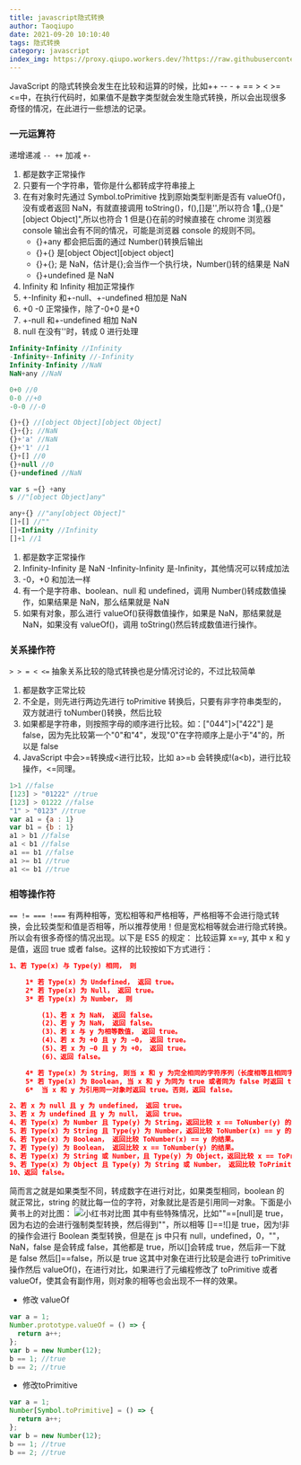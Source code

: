```yaml
---
title: javascript隐式转换
author: Taoqiupo
date: 2021-09-20 10:10:40
tags: 隐式转换
category: javascript
index_img: https://proxy.qiupo.workers.dev/?https://raw.githubusercontent.com/qiupo/myImages/master/img/202202211015601.png
---
```


JavaScript 的隐式转换会发生在比较和运算的时候，比如++ -- - + == > < >= <=中，在执行代码时，如果值不是数字类型就会发生隐式转换，所以会出现很多奇怪的情况，在此进行一些想法的记录。
### 一元运算符
递增递减
`-- ++`
加减
`+-`

1. 都是数字正常操作
2. 只要有一个字符串，管你是什么都转成字符串接上
3. 在有对象时先通过 Symbol.toPrimitive 找到原始类型判断是否有 valueOf()，没有或者返回 NaN，有就直接调用 toString()，f(),[]是'',所以符合 1⃣️,,{}是"[object Object]",所以也符合 1
但是{}在前的时候直接在 chrome 浏览器 console 输出会有不同的情况，可能是浏览器 console 的规则不同。
   + {}+any 都会把后面的通过 Number()转换后输出
   + {}+{} 是[object Object][object object]
   + {}+{}; 是 NaN，估计是{};会当作一个执行块，Number()转的结果是 NaN
   + {}+undefined 是 NaN
4. Infinity 和 Infinity 相加正常操作
5. +-Infinity 和+-null、+-undefined 相加是 NaN
6. +0 -0 正常操作，除了-0+0 是+0
7. +-null 和+-undefined 相加 NaN
8. null 在没有''时，转成 0 进行处理

```javascript
Infinity+Infinity //Infinity
-Infinity+-Infinity //-Infinity
Infinity-Infinity //NaN
NaN+any //NaN

0+0 //0
0-0 //+0
-0-0 //-0

{}+{} //[object Object][object Object]
{}+{}; //NaN
{}+'a' //NaN
{}+'1' //1
{}+[] //0
{}+null //0
{}+undefined //NaN

var s ={} +any
s //"[object Object]any"

any+{} //"any[object Object]"
[]+[] //""
[]+Infinity //Infinity
[]+1 //1
```


1. 都是数字正常操作
2. Infinity-Infinity 是 NaN -Infinity-Infinity 是-Infinity，其他情况可以转成加法
3. -0，+0 和加法一样
4. 有一个是字符串、boolean、null 和 undefined，调用 Number()转成数值操作，如果结果是 NaN，那么结果就是 NaN
5. 如果有对象，那么进行 valueOf()获得数值操作，如果是 NaN，那结果就是 NaN，如果没有 valueOf()，调用 toString()然后转成数值进行操作。
### 关系操作符
`> > = < <=`
抽象关系比较的隐式转换也是分情况讨论的，不过比较简单
1. 都是数字正常比较
2. 不全是，则先进行两边先进行 toPrimitive 转换后，只要有非字符串类型的，双方就进行 toNumber()转换，然后比较
3. 如果都是字符串，则按照字母的顺序进行比较。如：["044"]>["422"] 是 false，因为先比较第一个"0"和"4"，发现"0"在字符顺序上是小于"4"的，所以是 false
4. JavaScript 中会>=转换成<进行比较，比如 a>=b 会转换成!(a<b)，进行比较操作，<=同理。

```javascript
1>1 //false
[123] > "01222" //true
[123] > 01222 //false
"1" > "0123" //true
var a1 = {a : 1}
var b1 = {b : 1}
a1 > b1 //false
a1 < b1 //false
a1 == b1 //false
a1 >= b1 //true
a1 <= b1 //true
```

### 相等操作符
`== != === !===`
有两种相等，宽松相等和严格相等，严格相等不会进行隐式转换，会比较类型和值是否相等，所以推荐使用！但是宽松相等就会进行隐式转换。所以会有很多奇怪的情况出现。以下是 ES5 的规定：
比较运算 x==y, 其中 x 和 y 是值，返回 true 或者 false。这样的比较按如下方式进行：
```json
1、若 Type(x) 与 Type(y) 相同， 则

    1* 若 Type(x) 为 Undefined， 返回 true。
    2* 若 Type(x) 为 Null， 返回 true。
    3* 若 Type(x) 为 Number， 则

        (1)、若 x 为 NaN， 返回 false。
        (2)、若 y 为 NaN， 返回 false。
        (3)、若 x 与 y 为相等数值， 返回 true。
        (4)、若 x 为 +0 且 y 为 −0， 返回 true。
        (5)、若 x 为 −0 且 y 为 +0， 返回 true。
        (6)、返回 false。

    4* 若 Type(x) 为 String, 则当 x 和 y 为完全相同的字符序列（长度相等且相同字符在相同位置）时返回 true。 否则， 返回 false。
    5* 若 Type(x) 为 Boolean, 当 x 和 y 为同为 true 或者同为 false 时返回 true。 否则， 返回 false。
    6*  当 x 和 y 为引用同一对象时返回 true。否则，返回 false。

2、若 x 为 null 且 y 为 undefined， 返回 true。
3、若 x 为 undefined 且 y 为 null， 返回 true。
4、若 Type(x) 为 Number 且 Type(y) 为 String，返回比较 x == ToNumber(y) 的结果。
5、若 Type(x) 为 String 且 Type(y) 为 Number，返回比较 ToNumber(x) == y 的结果。
6、若 Type(x) 为 Boolean， 返回比较 ToNumber(x) == y 的结果。
7、若 Type(y) 为 Boolean， 返回比较 x == ToNumber(y) 的结果。
8、若 Type(x) 为 String 或 Number，且 Type(y) 为 Object，返回比较 x == ToPrimitive(y) 的结果。
9、若 Type(x) 为 Object 且 Type(y) 为 String 或 Number， 返回比较 ToPrimitive(x) == y 的结果。
10、返回 false。
```
简而言之就是如果类型不同，转成数字在进行对比，如果类型相同，boolean 的就正常比，string 的就比每一位的字符，对象就比是否是引用同一对象。下面是小黄书上的对比图：
![](https://proxy.qiupo.workers.dev/?https://raw.githubusercontent.com/qiupo/myImages/master/img/202202211016600.png '小红书对比图')
其中有些特殊情况，比如""==[null]是 true，因为右边的会进行强制类型转换，然后得到""，所以相等
[]==![]是 true，因为!非的操作会进行 Boolean 类型转换，但是在 js 中只有 null，undefined，0，""，NaN，false 是会转成 false，其他都是 true，所以[]会转成 true，然后非一下就是 false 然后[]==false，所以是 true
这其中对象在进行比较是会进行 toPrimitive 操作然后 valueOf()，在进行对比，如果进行了元编程修改了 toPrimitive 或者 valueOf，使其会有副作用，则对象的相等也会出现不一样的效果。
+ 修改 valueOf
```javascript
var a = 1;
Number.prototype.valueOf = () => {
  return a++;
};
var b = new Number(12);
b == 1; //true
b == 2; //true
```
+ 修改toPrimitive
```javascript
var a = 1;
Number[Symbol.toPrimitive] = () => {
  return a++;
};
var b = new Number(12);
b == 1; //true
b == 2; //true
```
